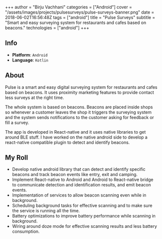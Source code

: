 +++
author = "Birju Vachhani"
categories = ["Android"]
cover = "/assets/images/projects/pulsesurveys/pulse-surveys-banner.png"
date = 2018-06-02T16:56:48Z
tags = ["android"]
title = "Pulse Surveys"
subtitle = "Smart and easy surveying system for restaurants and cafes based on beacons."
technologies = ["android"]
+++

## Info

* **Platform**:     `Android`
* **Language**:     `Kotlin`

## About

Pulse is a smart and easy digital surveying system for restaurants and cafes based on beacons. It uses proximity marketing features to provide contact less surveys at the right time. 

The whole system is based on beacons. Beacons are placed inside shops so whenever a customer leaves the shop it triggers the surveying system and the system sends notifications to the customer asking for feedback or fill a survey.

The app is developed in React-native and it uses native libraries to get around BLE stuff. I have worked on the native android side to develop a react-native compatible plugin to detect and identify beacons.

## My Roll

* Develop native android library that can detect and identify specific beacons and track beacon events like entry, exit and camping.
* Implement React-native to Android and Android to React-native bridge to communicate detection and identification results, and emit beacon events.
* Implementation of services to allow beacon scanning even while in background.
* Scheduling background tasks for effective scanning and to make sure the service is running all the time.
* Battery optimizations to improve battery performance while scanning in background.
* Wiring around doze mode for effective scanning results and less battery consumption.

</br>
